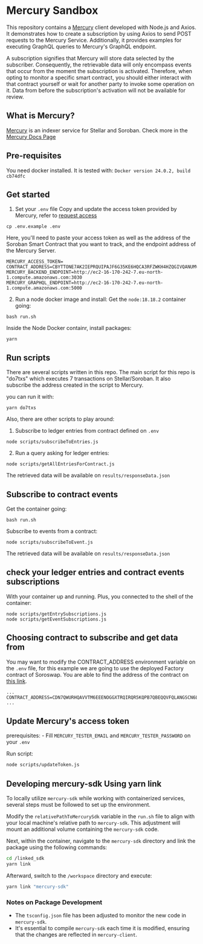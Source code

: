 # Mercury Sandbox
This repository contains a [Mercury](https://mercurydata.app/) client developed with Node.js and Axios. It demonstrates how to create a subscription by using Axios to send POST requests to the Mercury Service. Additionally, it provides examples for executing GraphQL queries to Mercury's GraphQL endpoint.

A subscription signifies that Mercury will store data selected by the subscriber. Consequently, the retrievable data will only encompass events that occur from the moment the subscription is activated. Therefore, when opting to monitor a specific smart contract, you should either interact with that contract yourself or wait for another party to invoke some operation on it. Data from before the subscription's activation will not be available for review.

## What is Mercury?
[Mercury](https://mercurydata.app/) is an indexer service for Stellar and Soroban. Check more in the [Mercury Docs Page](https://developers.mercurydata.app/)

## Pre-requisites
You need docker installed.
It is tested with: `Docker version 24.0.2, build cb74dfc`

## Get started

1. Set your `.env` file
Copy and update the access token provided by Mercury, refer to [request access](https://developers.mercurydata.app/requesting-access)

```
cp .env.example .env
```
Here, you'll need to paste your access token as well as the address of the Soroban Smart Contract that you want to track, and the endpoint address of the Mercury Server.
```
MERCURY_ACCESS_TOKEN=
CONTRACT_ADDRESS=CBYTTONE7AK2IEPRQUIPAJF6G35KE6HQCA3RFZWKH4HZQGIVQANUMVAN
MERCURY_BACKEND_ENDPOINT=http://ec2-16-170-242-7.eu-north-1.compute.amazonaws.com:3030
MERCURY_GRAPHQL_ENDPOINT=http://ec2-16-170-242-7.eu-north-1.compute.amazonaws.com:5000
```

2. Run a node docker image and install:
Get the `node:18.18.2` container going:
```
bash run.sh
```

Inside the Node Docker containr, install packages:
```
yarn
```

## Run scripts
There are several scripts written in this repo.
The main script for this repo is "do7txs" which executes 7 transactions on Stellar/Soroban. It also subscribe the address created in the script to Mercury.

you can run it with:
```
yarn do7txs
```

Also, there are other scripts to play around:

1. Subscribe to ledger entries from contract defined on `.env`
```
node scripts/subscribeToEntries.js
```

2. Run a query asking for ledger entries:
```
node scripts/getAllEntriesForContract.js
```
The retrieved data will be available on `results/responseData.json`

## Subscribe to contract events
Get the container going:
```
bash run.sh
```
Subscribe to events from a contract:
```
node scripts/subscribeToEvent.js
```
The retrieved data will be available on `results/responseData.json`

## check your ledger entries and contract events subscriptions
With your container up and running. Plus, you connected to the shell of the container:

```
node scripts/getEntrySubscriptions.js
node scripts/getEventSubscriptions.js
```

## Choosing contract to subscribe and get data from

You may want to modify the CONTRACT_ADDRESS environment variable on the `.env` file, for this example we are going to use the deployed Factory contract of Soroswap. You are able to find the address of the contract on [this link](https://api.soroswap.finance/api/factory).
```shell
...
CONTRACT_ADDRESS=CDN7QWURHQAVVTM6EEENOGGXTRQIRQR5KQPB7QBEQQVFQLANGSCN6LEZ
...
```
## Update Mercury's access token

prerequisites:
    - Fill `MERCURY_TESTER_EMAIL` and `MERCURY_TESTER_PASSWORD` on your `.env`

Run script:
```bash
node scripts/updateToken.js
```

## Developing mercury-sdk Using yarn link

To locally utilize `mercury-sdk` while working with containerized services, several steps must be followed to set up the environment.

Modify the `relativePathToMercurySdk` variable in the `run.sh` file to align with your local machine's relative path to `mercury-sdk`. This adjustment will mount an additional volume containing the `mercury-sdk` code.

Next, within the container, navigate to the `mercury-sdk` directory and link the package using the following commands:

```bash
cd /linked_sdk
yarn link
```

Afterward, switch to the `/workspace` directory and execute:

```bash
yarn link "mercury-sdk"
```

### Notes on Package Development
- The `tsconfig.json` file has been adjusted to monitor the new code in `mercury-sdk`.
- It's essential to compile `mercury-sdk` each time it is modified, ensuring that the changes are reflected in `mercury-client`.